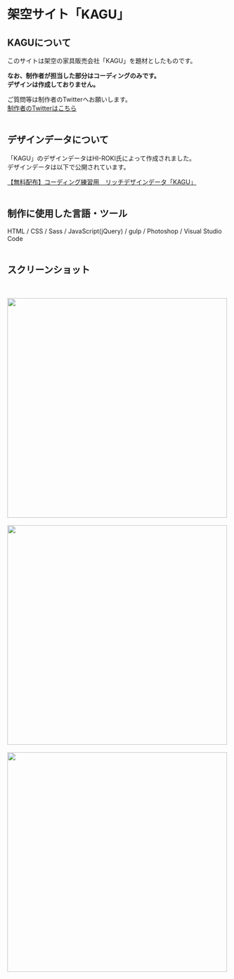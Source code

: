 # 架空サイト「KAGU」

## KAGUについて
このサイトは架空の家具販売会社「KAGU」を題材としたものです。<br>

**なお、制作者が担当した部分はコーディングのみです。<br>
デザインは作成しておりません。**

ご質問等は制作者のTwitterへお願いします。<br>
[制作者のTwitterはこちら](https://twitter.com/foolish_pine)
<br>
<br>

## デザインデータについて
「KAGU」のデザインデータはHI-ROKI氏によって作成されました。<br>
デザインデータは以下で公開されています。<br>

[【無料配布】コーディング練習用　リッチデザインデータ「KAGU」](https://note.com/hi_roki/n/nb0c5f24f9107)
<br>
<br>

## 制作に使用した言語・ツール
HTML / CSS / Sass / JavaScript(jQuery) / gulp / Photoshop / Visual Studio Code
<br>
<br>

## スクリーンショット
<br>
<br>
<img src="https://github.com/foolish-pine/KAGU/blob/master/src/img/KAGU.png?raw=true" width=500px>
<br>
<br>
<img src="https://github.com/foolish-pine/KAGU/blob/master/src/img/KAGU_tab.png?raw=true" width=500px>
<br>
<br>
<img src="https://github.com/foolish-pine/KAGU/blob/master/src/img/KAGU_sp.png?raw=true" width=500px>
